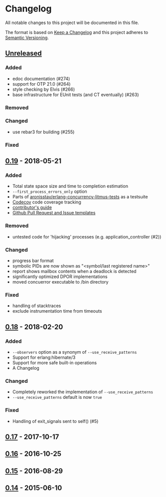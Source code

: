 # Changelog

All notable changes to this project will be documented in this file.

The format is based on [Keep a Changelog](http://keepachangelog.com/en/1.0.0/)
and this project adheres to [Semantic Versioning](http://semver.org/spec/v2.0.0.html).


## [Unreleased](https://github.com/parapluu/Concuerror/tree/master)

### Added
- edoc documentation (#274)
- support for OTP 21.0 (#264)
- style checking by Elvis (#266)
- base infrastructure for EUnit tests (and CT eventually) (#263)

### Removed

### Changed
- use rebar3 for building (#255)

### Fixed


## [0.19](https://github.com/parapluu/Concuerror/releases/tag/0.19) - 2018-05-21

### Added
- Total state space size and time to completion estimation
- `--first_process_errors_only` option
- Parts of [aronisstav/erlang-concurrency-litmus-tests](https://github.com/aronisstav/erlang-concurrency-litmus-tests) as a testsuite
- [Codecov](https://codecov.io/github/parapluu/Concuerror) code coverage tracking
- [contributor's guide](./CONTRIBUTING.md)
- [Github Pull Request and Issue templates](./.github/)

### Removed
- untested code for 'hijacking' processes (e.g. application_controller (#2))

### Changed
- progress bar format
- symbolic PIDs are now shown as "<symbol/last registered name>"
- report shows mailbox contents when a deadlock is detected
- significantly optimized DPOR implementations
- moved concuerror executable to /bin directory

### Fixed
- handling of stacktraces
- exclude instrumentation time from timeouts


## [0.18](https://github.com/parapluu/Concuerror/releases/tag/0.18) - 2018-02-20

### Added
- `--observers` option as a synonym of `--use_receive_patterns`
- Support for erlang:hibernate/3
- Support for more safe built-in operations
- A Changelog

### Changed
- Completely reworked the implementation of `--use_receive_patterns`
- `--use_receive_patterns` default is now `true`

### Fixed
- Handling of exit_signals sent to self() (#5)


## [0.17](https://github.com/parapluu/Concuerror/releases/tag/0.17) - 2017-10-17


## [0.16](https://github.com/parapluu/Concuerror/releases/tag/0.16) - 2016-10-25


## [0.15](https://github.com/parapluu/Concuerror/releases/tag/0.15) - 2016-08-29


## [0.14](https://github.com/parapluu/Concuerror/releases/tag/0.14) - 2015-06-10
